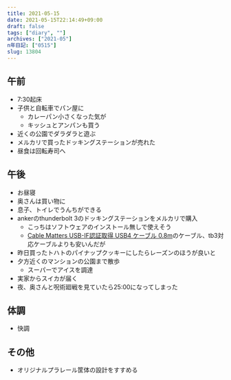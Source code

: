 ```yaml
---
title: 2021-05-15
date: 2021-05-15T22:14:49+09:00
draft: false
tags: ["diary", ""]
archives: ["2021-05"]
n年日記: ["0515"]
slug: 13804
---
```

## 午前
- 7:30起床
- 子供と自転車でパン屋に
  - カレーパン小さくなった気が
  - キッシュとアンパンも買う
- 近くの公園でダラダラと遊ぶ
- メルカリで買ったドッキングステーションが売れた
- 昼食は回転寿司へ
## 午後
- お昼寝
- 奥さんは買い物に
- 息子、トイレでうんちができる
- ankerのthunderbolt 3のドッキングステーションをメルカリで購入
  - こっちはソフトウェアのインストール無しで使えそう
  - [Cable Matters USB-IF認証取得 USB4 ケーブル 0.8m](https://www.amazon.co.jp/dp/B08Q79BY1X/)のケーブル、tb3対応ケーブルよりも安いんだが
- 昨日買ったトハトのパイナップクッキーにしたらレーズンのほうが良いと
- 夕方近くのマンションの公園まで散歩
  - スーパーでアイスを調達
- 実家からスイカが届く
- 夜、奥さんと呪術廻戦を見ていたら25:00になってしまった
## 体調
- 快調
## その他
- オリジナルプラレール筐体の設計をすすめる